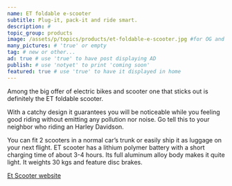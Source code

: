 ```yaml
---
name: ET foldable e-scooter
subtitle: Plug-it, pack-it and ride smart.
description: #
topic_group: products
image: /assets/p/topics/products/et-foldable-e-scooter.jpg #for OG and twitter cards
many_pictures: # 'true' or empty
tag: # new or other...
ad: true # use 'true' to have post displaying AD
publish: # use 'notyet' to print 'coming soon'
featured: true # use 'true' to have it displayed in home
---
```

Among the big offer of electric bikes and scooter one that sticks out is definitely the ET foldable scooter.

With a catchy design it guarantees you will be noticeable while you feeling good riding without emitting any pollution nor noise. Go tell this to your neighbor who riding an Harley Davidson.

You can fit 2 scooters in a normal car’s trunk or easily ship it as luggage on your next flight. ET scooter has a lithium polymer battery with a short charging time of about 3-4 hours. Its full aluminum alloy body makes it quite light. It weights 30 kgs and feature disc brakes.

[Et Scooter website](http://etscooter.com/product/e-t-scooter/)
